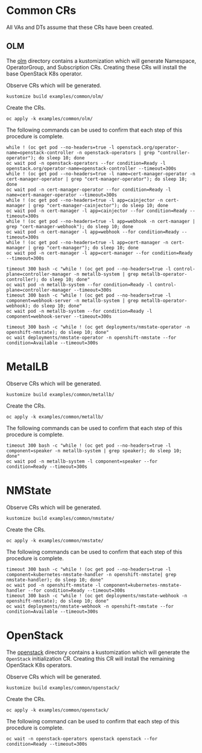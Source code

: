 # Common CRs

All VAs and DTs assume that these CRs have been created.

## OLM
The [olm](olm) directory contains a kustomization which will generate
Namespace, OperatorGroup, and Subscription CRs. Creating these CRs
will install the base OpenStack K8s operator.

Observe CRs which will be generated.
```
kustomize build examples/common/olm/
```
Create the CRs.
```
oc apply -k examples/common/olm/
```
The following commands can be used to confirm that each step of this
procedure is complete.
```
while ! (oc get pod --no-headers=true -l openstack.org/operator-name=openstack-controller -n openstack-operators | grep "controller-operator"); do sleep 10; done
oc wait pod -n openstack-operators --for condition=Ready -l openstack.org/operator-name=openstack-controller --timeout=300s
while ! (oc get pod --no-headers=true -l name=cert-manager-operator -n cert-manager-operator | grep "cert-manager-operator"); do sleep 10; done
oc wait pod -n cert-manager-operator --for condition=Ready -l name=cert-manager-operator --timeout=300s
while ! (oc get pod --no-headers=true -l app=cainjector -n cert-manager | grep "cert-manager-cainjector"); do sleep 10; done
oc wait pod -n cert-manager -l app=cainjector --for condition=Ready --timeout=300s
while ! (oc get pod --no-headers=true -l app=webhook -n cert-manager | grep "cert-manager-webhook"); do sleep 10; done
oc wait pod -n cert-manager -l app=webhook --for condition=Ready --timeout=300s
while ! (oc get pod --no-headers=true -l app=cert-manager -n cert-manager | grep "cert-manager"); do sleep 10; done
oc wait pod -n cert-manager -l app=cert-manager --for condition=Ready --timeout=300s

timeout 300 bash -c "while ! (oc get pod --no-headers=true -l control-plane=controller-manager -n metallb-system | grep metallb-operator-controller); do sleep 10; done"
oc wait pod -n metallb-system --for condition=Ready -l control-plane=controller-manager --timeout=300s
timeout 300 bash -c "while ! (oc get pod --no-headers=true -l component=webhook-server -n metallb-system | grep metallb-operator-webhook); do sleep 10; done"
oc wait pod -n metallb-system --for condition=Ready -l component=webhook-server --timeout=300s

timeout 300 bash -c "while ! (oc get deployments/nmstate-operator -n openshift-nmstate); do sleep 10; done"
oc wait deployments/nmstate-operator -n openshift-nmstate --for condition=Available --timeout=300s
```

# MetalLB

Observe CRs which will be generated.
```
kustomize build examples/common/metallb/
```
Create the CRs.
```
oc apply -k examples/common/metallb/
```
The following commands can be used to confirm that each step of this
procedure is complete.
```
timeout 300 bash -c "while ! (oc get pod --no-headers=true -l component=speaker -n metallb-system | grep speaker); do sleep 10; done"
oc wait pod -n metallb-system -l component=speaker --for condition=Ready --timeout=300s
```

# NMState

Observe CRs which will be generated.
```
kustomize build examples/common/nmstate/
```
Create the CRs.
```
oc apply -k examples/common/nmstate/
```
The following commands can be used to confirm that each step of this
procedure is complete.
```
timeout 300 bash -c "while ! (oc get pod --no-headers=true -l component=kubernetes-nmstate-handler -n openshift-nmstate| grep nmstate-handler); do sleep 10; done"
oc wait pod -n openshift-nmstate -l component=kubernetes-nmstate-handler --for condition=Ready --timeout=300s
timeout 300 bash -c "while ! (oc get deployments/nmstate-webhook -n openshift-nmstate); do sleep 10; done"
oc wait deployments/nmstate-webhook -n openshift-nmstate --for condition=Available --timeout=300s
```

# OpenStack

The [openstack](openstack) directory contains a kustomization which will generate
the `OpenStack` initialization CR.  Creating this CR will install the remaining
OpenStack K8s operators.

Observe CRs which will be generated.
```
kustomize build examples/common/openstack/
```
Create the CRs.
```
oc apply -k examples/common/openstack/
```
The following command can be used to confirm that each step of this
procedure is complete.
```
oc wait -n openstack-operators openstack openstack --for condition=Ready --timeout=300s
```